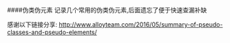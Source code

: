 ####伪类伪元素
记录几个常用的伪类伪元素,后面遗忘了便于快速查漏补缺



感谢以下链接分享:
http://www.alloyteam.com/2016/05/summary-of-pseudo-classes-and-pseudo-elements/